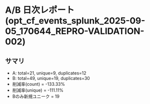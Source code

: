 # A/B 日次レポート (opt_cf_events_splunk_2025-09-05_170644_REPRO-VALIDATION-002)

## サマリ
- A: total=21, unique=9, duplicates=12
- B: total=49, unique=19, duplicates=30
- 削減率(count) = -133.33%
- 削減率(unique) = -111.11%
- Bのみ新規ユニーク = 19